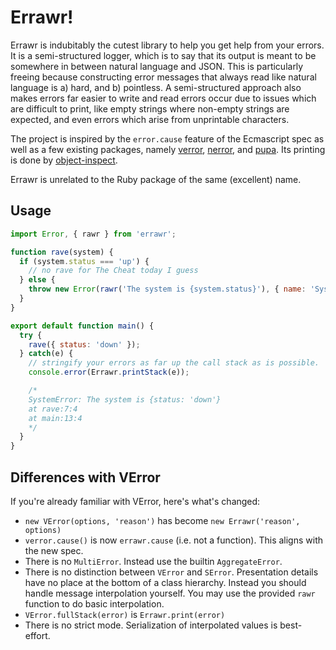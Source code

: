 # Errawr!

Errawr is indubitably the cutest library to help you get help from your errors. It is a semi-structured logger, which is to say that its output is meant to be somewhere in between natural language and JSON. This is particularly freeing because constructing error messages that always read like natural language is a) hard, and b) pointless. A semi-structured approach also makes errors far easier to write and read errors occur due to issues which are difficult to print, like empty strings where non-empty strings are expected, and even errors which arise from unprintable characters.

The project is inspired by the `error.cause` feature of the Ecmascript spec as well as a few existing packages, namely [verror](https://www.npmjs.com/package/verror), [nerror](https://www.npmjs.com/package/nerror), and [pupa](https://www.npmjs.com/package/pupa). Its printing is done by [object-inspect](https://www.npmjs.com/package/object-inspect).

Errawr is unrelated to the Ruby package of the same (excellent) name.

## Usage

<!-- prettier-ignore -->
```js
import Error, { rawr } from 'errawr';

function rave(system) {
  if (system.status === 'up') {
    // no rave for The Cheat today I guess
  } else {
    throw new Error(rawr('The system is {system.status}'), { name: 'SystemError', info: { system } });
  }
}

export default function main() {
  try {
    rave({ status: 'down' });
  } catch(e) {
    // stringify your errors as far up the call stack as is possible.
    console.error(Errawr.printStack(e));

    /*
    SystemError: The system is {status: 'down'}
    at rave:7:4
    at main:13:4
    */
  }
}
```

## Differences with VError

If you're already familiar with VError, here's what's changed:

- `new VError(options, 'reason')` has become `new Errawr('reason', options)`
- `verror.cause()` is now `errawr.cause` (i.e. not a function). This aligns with the new spec.
- There is no `MultiError`. Instead use the builtin `AggregateError`.
- There is no distinction between `VError` and `SError`. Presentation details have no place at the bottom of a class hierarchy. Instead you should handle message interpolation yourself. You may use the provided `rawr` function to do basic interpolation.
- `VError.fullStack(error)` is `Errawr.print(error)`
- There is no strict mode. Serialization of interpolated values is best-effort.
